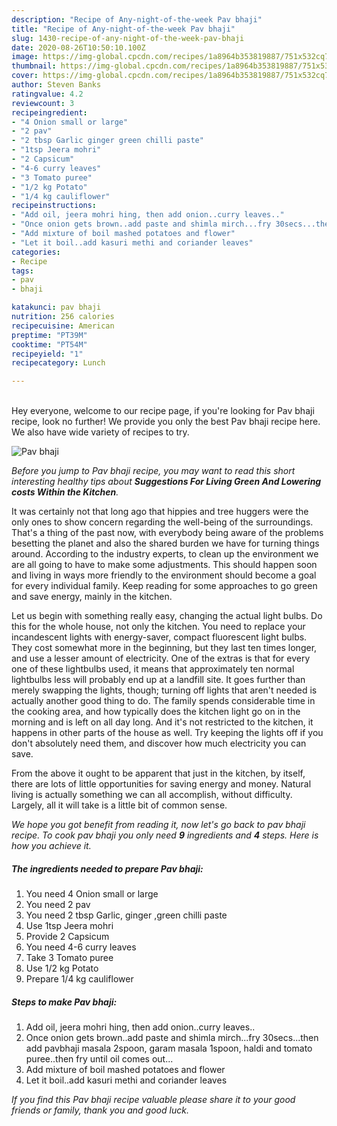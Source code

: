 ```yaml
---
description: "Recipe of Any-night-of-the-week Pav bhaji"
title: "Recipe of Any-night-of-the-week Pav bhaji"
slug: 1430-recipe-of-any-night-of-the-week-pav-bhaji
date: 2020-08-26T10:50:10.100Z
image: https://img-global.cpcdn.com/recipes/1a8964b353819887/751x532cq70/pav-bhaji-recipe-main-photo.jpg
thumbnail: https://img-global.cpcdn.com/recipes/1a8964b353819887/751x532cq70/pav-bhaji-recipe-main-photo.jpg
cover: https://img-global.cpcdn.com/recipes/1a8964b353819887/751x532cq70/pav-bhaji-recipe-main-photo.jpg
author: Steven Banks
ratingvalue: 4.2
reviewcount: 3
recipeingredient:
- "4 Onion small or large"
- "2 pav"
- "2 tbsp Garlic ginger green chilli paste"
- "1tsp Jeera mohri"
- "2 Capsicum"
- "4-6 curry leaves"
- "3 Tomato puree"
- "1/2 kg Potato"
- "1/4 kg cauliflower"
recipeinstructions:
- "Add oil, jeera mohri hing, then add onion..curry leaves.."
- "Once onion gets brown..add paste and shimla mirch...fry 30secs...then add pavbhaji masala 2spoon, garam masala 1spoon, haldi and tomato puree..then fry until oil comes out..."
- "Add mixture of boil mashed potatoes and flower"
- "Let it boil..add kasuri methi and coriander leaves"
categories:
- Recipe
tags:
- pav
- bhaji

katakunci: pav bhaji 
nutrition: 256 calories
recipecuisine: American
preptime: "PT39M"
cooktime: "PT54M"
recipeyield: "1"
recipecategory: Lunch

---
```

<br>
Hey everyone, welcome to our recipe page, if you're looking for Pav bhaji recipe, look no further! We provide you only the best Pav bhaji recipe here. We also have wide variety of recipes to try.
<br>


![Pav bhaji](https://img-global.cpcdn.com/recipes/1a8964b353819887/751x532cq70/pav-bhaji-recipe-main-photo.jpg)

<i>Before you jump to Pav bhaji recipe, you may want to read this short interesting healthy tips about 
<strong>Suggestions For Living Green And Lowering costs Within the Kitchen</strong>.</i>
</br>

It was certainly not that long ago that hippies and tree huggers were the only ones to show concern regarding the well-being of the surroundings. That's a thing of the past now, with everybody being aware of the problems besetting the planet and also the shared burden we have for turning things around. According to the industry experts, to clean up the environment we are all going to have to make some adjustments. This should happen soon and living in ways more friendly to the environment should become a goal for every individual family. Keep reading for some approaches to go green and save energy, mainly in the kitchen.

Let us begin with something really easy, changing the actual light bulbs. Do this for the whole house, not only the kitchen. You need to replace your incandescent lights with energy-saver, compact fluorescent light bulbs. They cost somewhat more in the beginning, but they last ten times longer, and use a lesser amount of electricity. One of the extras is that for every one of these lightbulbs used, it means that approximately ten normal lightbulbs less will probably end up at a landfill site. It goes further than merely swapping the lights, though; turning off lights that aren't needed is actually another good thing to do. The family spends considerable time in the cooking area, and how typically does the kitchen light go on in the morning and is left on all day long. And it's not restricted to the kitchen, it happens in other parts of the house as well. Try keeping the lights off if you don't absolutely need them, and discover how much electricity you can save.

From the above it ought to be apparent that just in the kitchen, by itself, there are lots of little opportunities for saving energy and money. Natural living is actually something we can all accomplish, without difficulty. Largely, all it will take is a little bit of common sense.


<i>We hope you got benefit from reading it, now let's go back to pav bhaji recipe. To cook pav bhaji you only need <strong>9</strong> ingredients and <strong>4</strong> steps. Here is how you achieve it.
</i>

##### The ingredients needed to prepare Pav bhaji:

1. You need 4 Onion small or large
1. You need 2 pav
1. You need 2 tbsp Garlic, ginger ,green chilli paste
1. Use 1tsp Jeera mohri
1. Provide 2 Capsicum
1. You need 4-6 curry leaves
1. Take 3 Tomato puree
1. Use 1/2 kg Potato
1. Prepare 1/4 kg cauliflower


##### Steps to make Pav bhaji:

1. Add oil, jeera mohri hing, then add onion..curry leaves..
1. Once onion gets brown..add paste and shimla mirch...fry 30secs...then add pavbhaji masala 2spoon, garam masala 1spoon, haldi and tomato puree..then fry until oil comes out...
1. Add mixture of boil mashed potatoes and flower
1. Let it boil..add kasuri methi and coriander leaves


<i>If you find this Pav bhaji recipe valuable please share it to your good friends or family, thank you and good luck.</i>

